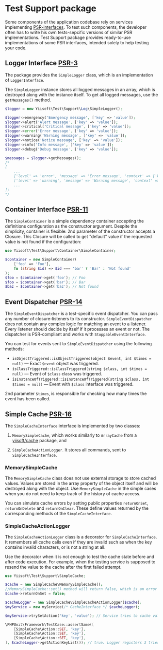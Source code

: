 # Test Support package

Some components of the application codebase rely on services implementing [PSR-interfaces](https://www.php-fig.org/psr/).
To test such components, the developer often has to write his own tests-sepcific versions of similar PSR implementations.
Test Support package provides ready-to-use implementations of some PSR interfaces, intended solely to help testing your code.

## Logger Interface [PSR-3](https://github.com/php-fig/log)

The package provides the `SimpleLogger` class, which is an implementation of `LoggerInterface`.

The `SimpleLogger` instance stores all logged messages in an array, which is destroyed along with the instance itself.
To get all logged messages, use the `getMessages()` method.

```php
$logger = new Yiisoft\Test\Support\Log\SimpleLogger();

$logger->emergency('Emergency message', ['key' => 'value']);
$logger->alert('Alert message', ['key' => 'value']);
$logger->critical('Critical message', ['key' => 'value']);
$logger->error('Error message', ['key' => 'value']);
$logger->warning('Warning message', ['key' => 'value']);
$logger->notice('Notice message', ['key' => 'value']);
$logger->info('Info message', ['key' => 'value']);
$logger->debug('Debug message', ['key' => 'value']);

$messages = $logger->getMessages();
/*
[
    ...
    ['level' => 'error', 'message' => 'Error message', 'context' => ['key' => 'value']];
    ['level' => 'warning', 'message' => 'Warning message', 'context' => ['key' => 'value']];
    ...
];
*/
```

## Container Interface [PSR-11](https://github.com/php-fig/container)

The `SimpleContainer` is a simple dependency container accepting the definitions configuration as the constructor argument. Despite the simplicity, container is flexible: 2nd parameter of the constructor accepts a Closure.
This Closure will be called to get "default" value if the requested value is not found if the configuration:

```php
use Yiisoft\Test\Support\Container\SimpleContainer;

$container = new SimpleContainer(
    ['foo' => 'Foo'],
    fn (string $id) => $id === 'bar' ? 'Bar' : 'Not found'
);
$foo = $container->get('foo'); // Foo
$foo = $container->get('bar'); // Bar
$baz = $container->get('baz'); // Not found
```

## Event Dispatcher [PSR-14](https://github.com/php-fig/event-dispatcher)

The `SimpleEventDispatcher` is a test-specific event dispatcher. You can pass any number of closure-listeners to its  constructor. `SimpleEventDispatcher` does not contain any complex logic for matching an event to a listener. Every listener should decide by itself if it processes an event or not. The dispatcher is PSR-compliant and works with `StoppableEventInterface`.

You can test for events sent to `SimpleEventDispatcher` using the following methods:

- `isObjectTriggered::isObjectTriggered(object $event, int $times = null)` — Exact `$event` object was triggered.
- `isClassTriggered::isClassTriggered(string $class, int $times = null)` — Event of `$class` class was triggered.
- `isInstanceOfTriggered::isInstanceOfTriggered(string $class, int $times = null)` — Event with `$class` interface was triggered.

2nd parameter `$times`, is responsible for checking how many times the event has been called.

## Simple Cache [PSR-16](https://github.com/php-fig/simple-cache)

The `SimpleCacheInterface` interface is implemented by two classes:

1. `MemorySimpleCache`, which works similarly to `ArrayCache` from a
[yiisoft/cache](https://github.com/yiisoft/cache) package, and

2. `SimpleCacheActionLogger`. It stores all commands, sent to `SimpleCacheInterface`.

### MemorySimpleCache

The `MemorySimpleCache` class does not use external storage to store cached values.
Values are stored in the array property of the object itself and will be destroyed along with the object.
Use `MemorySimpleCache` in the simple cases when you do not need to keep track of the history of cache access.

You can simulate cache errors by setting public properties `returnOnSet`, `returnOnDelete` and `returnOnClear`. These define values returned by the corresponding methods of the `SimpleCacheInterface`.

### SimpleCacheActionLogger

The `SimpleCacheActionLogger` class is a decorator for `SimpleCacheInterface`. It remembers all cache calls even if they are invalid such as when the key contains invalid characters, or is not a string at all.

Use the decorator when it is not enough to test the cache state before and after code execution.
For example, when the testing service is supposed to resend the value to the cache after the first failed attempt.

```php
use Yiisoft\Test\Support\SimpleCache;

$cache = new SimpleCache\MemorySimpleCache();
//MemorySimpleCache::set() method will return false, which is an error according to PSR
$cache->returnOnSet = false;

$cacheLogger = new SimpleCache\SimpleCacheActionLogger($cache);
$myService = new myService(/* CacheInterface */ $cacheLogger);

$myService->trySetAction('key', 'value'); // Service tries to cache value 3 times

\PHPUnit\Framework\TestCase::assertSame([
    [SimpleCache\Action::SET, 'key'],
    [SimpleCache\Action::SET, 'key'],
    [SimpleCache\Action::SET, 'key'],
], $cacheLogger->getActionKeyList()); // true. Logger registers 3 tries to set cache
```
